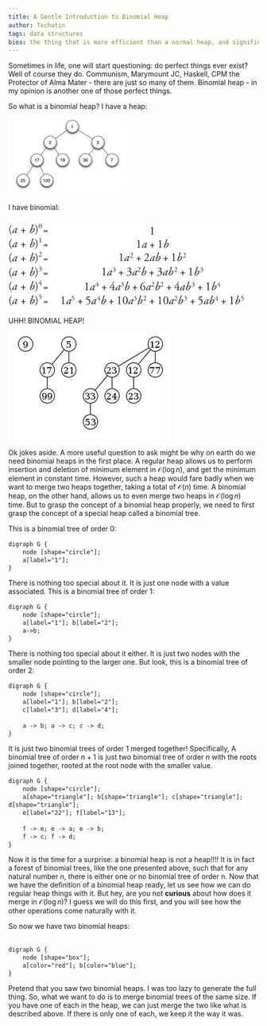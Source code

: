 ```yaml
---
title: A Gentle Introduction to Binomial Heap
author: Techatin
tags: data structures
bios: the thing that is more efficient than a normal heap, and significantly more friendly than fibonacci heap
---
```


Sometimes in life, one will start questioning: do perfect things ever exist? Well of course they do. Communism, Marymount JC, Haskell, CPM the Protector of Alma Mater - there are just so many of them. Binomial heap - in my opinion is another one of those perfect things.

<!--more-->

So what is a binomial heap? I have a heap:

![](/images/240px-Min-heap.png)

I have binomial:

![](/images/binomial.png)

UHH! BINOMIAL HEAP!

![](/images/binomial_heap.png)

Ok jokes aside. A more useful question to ask might be why on earth do we need binomial heaps in the first place. A regular heap allows us to perform insertion and deletion of minimum element in $\mathcal{O}(\log{}n)$, and get the minimum element in constant time. However, such a heap would fare badly when we want to merge two heaps together, taking a total of $\mathcal{O}(n)$ time. A binomial heap, on the other hand, allows us to even merge two heaps in $\mathcal{O}(\log{}n)$ time. But to grasp the concept of a binomial heap properly, we need to first grasp the concept of a special heap called a binomial tree.

This is a binomial tree of order 0:

```{lang="dot"}
digraph G {
    node [shape="circle"];
    a[label="1"];
}
```

There is nothing too special about it. It is just one node with a value associated. This is a binomial tree of order 1:

```{lang="dot"}
digraph G {
    node [shape="circle"];
    a[label="1"]; b[label="2"];
    a->b;
}
```

There is nothing too special about it either. It is just two nodes with the smaller node pointing to the larger one. But look, this is a binomial tree of order 2:

```{lang="dot"}
digraph G {
    node [shape="circle"];
    a[label="1"]; b[label="2"];
    c[label="3"]; d[label="4"];

    a -> b; a -> c; c -> d;
}
```

It is just two binomial trees of order 1 merged together! Specifically, A binomial tree of order $n + 1$ is just two binomial tree of order $n$ with the roots joined together, rooted at the root node with the smaller value.

```{lang="dot"}
digraph G {
    node [shape="circle"];
    a[shape="triangle"]; b[shape="triangle"]; c[shape="triangle"]; d[shape="triangle"];
    e[label="22"]; f[label="13"];

    f -> e; e -> a; e -> b;
    f -> c; f -> d;
}
```

Now it is the time for a surprise: a binomial heap is not a heap!!!! It is in fact a forest of binomial trees, like the one presented above, such that for any natural number n, there is either one or no binomial tree of order n. Now that we have the definition of a binomial heap ready, let us see how we can do regular heap things with it. But hey, are you not **curious** about how does it merge in $\mathcal{O}(\log{}n)$? I guess we will do this first, and you will see how the other operations come naturally with it.

So now we have two binomial heaps:

```{lang="dot"}

digraph G {
    node [shape="box"];
    a[color="red"]; b[color="blue"];
}
```

Pretend that you saw two binomial heaps. I was too lazy to generate the full thing. So, what we want to do is to merge binomial trees of the same size. If you have one of each in the heap, we can just merge the two like what is described above. If there is only one of each, we keep it the way it was. 
